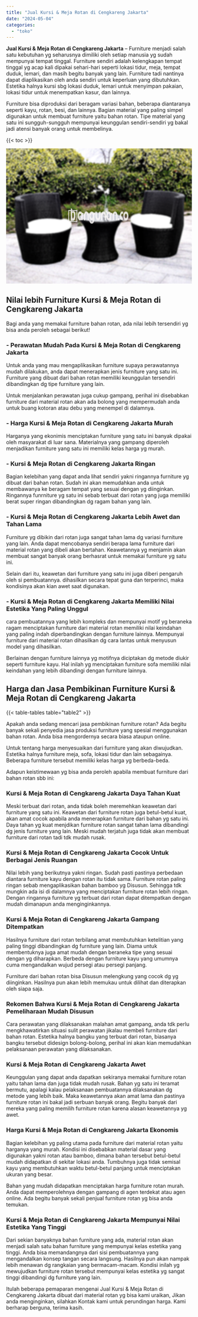 ```yaml
---
title: "Jual Kursi & Meja Rotan di Cengkareng Jakarta"
date: "2024-05-04"
categories: 
  - "toko"
---
```


**Jual Kursi & Meja Rotan di Cengkareng Jakarta** – Furniture menjadi salah satu kebutuhan yg seharusnya dimiliki oleh setiap manusia yg sudah mempunyai tempat tinggal. Furniture sendiri adalah kelengkapan tempat tinggal yg acap kali dipakai sehari-hari seperti lokasi tidur, meja, tempat duduk, lemari, dan masih begitu banyak yang lain. Furniture tadi nantinya dapat diaplikasikan oleh anda sendiri untuk keperluan yang dibutuhkan. Estetika halnya kursi sbg lokasi duduk, lemari untuk menyimpan pakaian, lokasi tidur untuk menempatkan kasur, dan lainnya.

Furniture bisa diproduksi dari beragam variasi bahan, beberapa diantaranya seperti kayu, rotan, besi, dan lainnya. Bagian material yang paling simpel digunakan untuk membuat furniture yaitu bahan rotan. Tipe material yang satu ini sungguh-sungguh mempunyai keunggulan sendiri-sendiri yg bakal jadi atensi banyak orang untuk membelinya.

{{< toc >}}

![Jual Kursi & Meja Rotan di Cengkareng Jakarta](/images/kursi-meja-rotan-murah51.png)

## Nilai lebih Furniture Kursi & Meja Rotan di Cengkareng Jakarta

Bagi anda yang memakai furniture bahan rotan, ada nilai lebih tersendiri yg bisa anda peroleh sebagai berikut!

### \- Perawatan Mudah Pada Kursi & Meja Rotan di Cengkareng Jakarta

Untuk anda yang mau mengaplikasikan furniture supaya perawatannya mudah dilakukan, anda dapat menerapkan jenis furniture yang satu ini. Furniture yang dibuat dari bahan rotan memiliki keunggulan tersendiri dibandingkan dg tipe furniture yang lain.

Untuk menjalankan perawatan juga cukup gampang, perihal ini disebabkan furniture dari material rotan akan ada bolong yang mempermudah anda untuk buang kotoran atau debu yang menempel di dalamnya.

### \- Harga Kursi & Meja Rotan di Cengkareng Jakarta Murah

Harganya yang ekonimis menciptakan furniture yang satu ini banyak dipakai oleh masyarakat di luar sana. Materialnya yang gampang diperoleh menjadikan furniture yang satu ini memiliki kelas harga yg murah.

### \- Kursi & Meja Rotan di Cengkareng Jakarta Ringan

Bagian kelebihan yang dapat anda lihat sendiri yakni ringannya furniture yg dibuat dari bahan rotan. Sudah ini akan memudahkan anda untuk membawanya ke beragam tempat yang sesuai dengan yg diinginkan. Ringannya funrniture yg satu ini sebab terbuat dari rotan yang juga memiliki berat super ringan dibandingkan dg ragam bahan yang lain.

### \- Kursi & Meja Rotan di Cengkareng Jakarta Lebih Awet dan Tahan Lama

Furniture yg dibikin dari rotan juga sangat tahan lama dg variasi furniture yang lain. Anda dapat mencobanya sendiri berapa lama furniture dari material rotan yang dibeli akan bertahan. Keawetannya yg menjamin akan membuat sangat banyak orang berhasrat untuk memakai furniture yg satu ini.

Selain dari itu, keawetan dari furniture yang satu ini juga diberi pengaruh oleh si pembuatannya. dihasilkan secara tepat guna dan terperinci, maka kondisinya akan kian awet saat digunakan.

### \- Kursi & Meja Rotan di Cengkareng Jakarta Memiliki Nilai Estetika Yang Paling Unggul

cara pembuatannya yang lebih kompleks dan mempunyai motif yg beraneka ragam menciptakan furniture dari material rotan memiliki nilai keindahan yang paling indah diperbandingkan dengan furniture lainnya. Mempunyai furniture dari material rotan dihasilkan dg cara lantas untuk menyusun model yang dihasilkan.

Berlainan dengan furniture lainnya yg motifnya diciptakan dg metode diukir seperti furniture kayu. Hal inilah yg menciptakan furniture sofa memiliki nilai keindahan yang lebih dibandingi dengan furniture lainnya.

## Harga dan Jasa Pembikinan Furniture Kursi & Meja Rotan di Cengkareng Jakarta

{{< table-tables table="table2" >}}

Apakah anda sedang mencari jasa pembikinan furniture rotan? Ada begitu banyak sekali penyedia jasa produksi furniture yang spesial menggunakan bahan rotan. Anda bisa mengordernya secara biasa ataupun online.

Untuk tentang harga menyesuaikan dari furniture yang akan diwujudkan. Estetika halnya furniture meja, sofa, lokasi tidur dan lain sebagainya. Beberapa furniture tersebut memiliki kelas harga yg berbeda-beda.

Adapun keistimewaan yg bisa anda peroleh apabila membuat furniture dari bahan rotan sbb ini:

### Kursi & Meja Rotan di Cengkareng Jakarta Daya Tahan Kuat

Meski terbuat dari rotan, anda tidak boleh meremehkan keawetan dari furniture yang satu ini. Keawetan dari furniture rotan juga betul-betul kuat, akan amat cocok apabila anda menerapkan furniture dari bahan yg satu ini. Daya tahan yg kuat menjdikan furniture rotan sangat tahan lama dibandingi dg jenis furniture yang lain. Meski mudah terjatuh juga tidak akan membuat furniture dari rotan tadi tdk mudah rusak.

### Kursi & Meja Rotan di Cengkareng Jakarta Cocok Untuk Berbagai Jenis Ruangan

Nilai lebih yang berikutnya yakni ringan. Sudah pasti pastinya perbedaan diantara furniture kayu dengan rotan itu tidak sama. Furniture rotan paling ringan sebab mengaplikasikan bahan bamboo yg Disusun. Sehingga tdk mungkin ada isi di dalamnya yang menciptakan furniture rotan lebih ringan. Dengan ringannya furniture yg terbuat dari rotan dapat ditempatkan dengan mudah dimanapun anda menginginkannya.

### Kursi & Meja Rotan di Cengkareng Jakarta Gampang Ditempatkan

Hasilnya furniture dari rotan terbilang amat membutuhkan ketelitian yang paling tinggi dibandingkan dg furniture yang lain. Diama untuk membentuknya juga amat mudah dengan beraneka tipe yang sesuai dengan yg diharapkan. Berbeda dengan furniture kayu yang umumnya cuma mengandalkan wujud persegi atau persegi panjang.

Furniture dari bahan rotan bisa Disusun melengkung yang cocok dg yg diinginkan. Hasilnya pun akan lebih memukau untuk dilihat dan diterapkan oleh siapa saja.

### Rekomen Bahwa Kursi & Meja Rotan di Cengkareng Jakarta Pemeliharaan Mudah Disusun

Cara perawatan yang dilaksanakan malahan amat gampang, anda tdk perlu mengkhawatirkan situasi sulit perawatan jikalau membeli furniture dari bahan rotan. Estetika halnya bangku yang terbuat dari rotan, biasanya bangku tersebut didesign bolong-bolong, perihal ini akan kian memudahkan pelaksanaan perawatan yang dilaksanakan.

### Kursi & Meja Rotan di Cengkareng Jakarta Awet

Keunggulan yang dapat anda dapatkan sekiranya memakai furniture rotan yaitu tahan lama dan juga tidak mudah rusak. Bahan yg satu ini teramat bermutu, apalagi kalau pelaksanaan pembuatannya dilaksanakan dg metode yang lebih baik. Maka keawetannya akan amat lama dan pastinya furniture rotan ini bakal jadi serbuan banyak orang. Begitu banyak dari mereka yang paling memilih furniture rotan karena alasan keawetannya yg awet.

### Harga Kursi & Meja Rotan di Cengkareng Jakarta Ekonomis

Bagian kelebihan yg paling utama pada furniture dari material rotan yaitu harganya yang murah. Kondisi ini disebabkan material dasar yang digunakan yakni rotan atau bamboo, dimana bahan tersebut betul-betul mudah didapatkan di sekitar lokasi anda. Tumbuhnya juga tidak semisal kayu yang membutuhkan waktu betul-betul panjang untuk menciptakan ukuran yang besar.

Bahan yang mudah didapatkan menciptakan harga furniture rotan murah. Anda dapat memperolehnya dengan gampang di agen terdekat atau agen online. Ada begitu banyak sekali penjual furniture rotan yg bisa anda temukan.

### Kursi & Meja Rotan di Cengkareng Jakarta Mempunyai Nilai Estetika Yang Tinggi

Dari sekian banyaknya bahan furniture yang ada, material rotan akan menjadi salah satu bahan furniture yang mempunyai kelas estetika yang tinggi. Anda bisa memandangnya dari sisi pembuatannya yang mengandalkan konsep tangan secara langsung. Hasilnya pun akan nampak lebih menawan dg rangkaian yang bermacam-macam. Kondisi inilah yg mewujudkan furniture rotan tersebut mempunyai kelas estetika yg sangat tinggi dibandingi dg furniture yang lain.

Itulah beberapa pemaparan mengenai Jual Kursi & Meja Rotan di Cengkareng Jakarta dibuat dari material rotan yg bisa kami uraikan, Jikan anda menginginkan, silahkan Kontak kami untuk perundingan harga. Kami berharap berguna, terima kasih.
